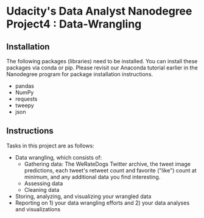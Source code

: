 # Udacity's Data Analyst Nanodegree Project4 : Data-Wrangling 

## Installation

The following packages (libraries) need to be installed. You can install these packages via conda or pip. Please revisit our Anaconda tutorial earlier in the Nanodegree program for package installation instructions.
  - pandas
  - NumPy
  - requests
  - tweepy
  - json
  
## Instructions
Tasks in this project are as follows:
  - Data wrangling, which consists of:
      - Gathering data: The WeRateDogs Twitter archive, the tweet image predictions, each tweet's retweet count and favorite ("like") count at minimum, and any additional data you find interesting. 
      - Assessing data
      - Cleaning data
  - Storing, analyzing, and visualizing your wrangled data
  - Reporting on 1) your data wrangling efforts and 2) your data analyses and visualizations
